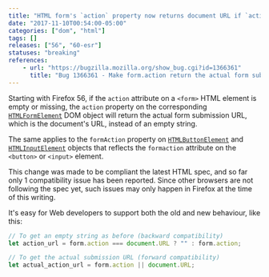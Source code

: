 ```yaml
---
title: "HTML form's `action` property now returns document URL if `action` attribute is empty or missing"
date: "2017-11-10T00:54:00-05:00"
categories: ["dom", "html"]
tags: []
releases: ["56", "60-esr"]
statuses: "breaking"
references:
    - url: "https://bugzilla.mozilla.org/show_bug.cgi?id=1366361"
      title: "Bug 1366361 - Make form.action return the actual form submission URL"
---
```

Starting with Firefox 56, if the `action` attribute on a `<form>` HTML element is empty or missing, the `action` property on the corresponding [`HTMLFormElement`](https://developer.mozilla.org/docs/Web/API/HTMLFormElement) DOM object will return the actual form submission URL, which is the document's URL, instead of an empty string.

The same applies to the `formAction` property on [`HTMLButtonElement`](https://developer.mozilla.org/docs/Web/API/HTMLButtonElement) and [`HTMLInputElement`](https://developer.mozilla.org/docs/Web/API/HTMLInputElement) objects that reflects the `formaction` attribute on the `<button>` or `<input>` element.

This change was made to be compliant the latest HTML spec, and so far only 1 compatibility issue has been reported. Since other browsers are not following the spec yet, such issues may only happen in Firefox at the time of this writing.

It's easy for Web developers to support both the old and new behaviour, like this:

```js
// To get an empty string as before (backward compatibility)
let action_url = form.action === document.URL ? "" : form.action;

// To get the actual submission URL (forward compatibility)
let actual_action_url = form.action || document.URL;
```
